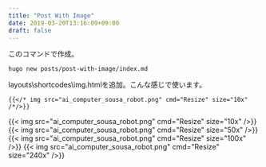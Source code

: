 ```yaml
---
title: "Post With Image"
date: 2019-03-20T13:16:09+09:00
draft: false
---
```


このコマンドで作成。
```
hugo new posts/post-with-image/index.md
```
layouts\shortcodes\img.htmlを追加。こんな感じで使います。
```
{{</* img src="ai_computer_sousa_robot.png" cmd="Resize" size="10x" /*/>}}
```

{{< img src="ai_computer_sousa_robot.png" cmd="Resize" size="10x" />}}
{{< img src="ai_computer_sousa_robot.png" cmd="Resize" size="50x" />}}
{{< img src="ai_computer_sousa_robot.png" cmd="Resize" size="100x" />}}
{{< img src="ai_computer_sousa_robot.png" cmd="Resize" size="240x" />}}